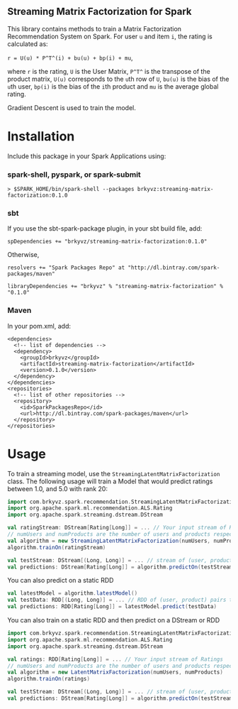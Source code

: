 Streaming Matrix Factorization for Spark
----------------------------------------

This library contains methods to train a Matrix Factorization Recommendation System on Spark.
For user `u` and item `i`, the rating is calculated as:

`r = U(u) * P^T^(i) + bu(u) + bp(i) + mu`,

where `r` is the rating, `U` is the User Matrix, `P^T^` is the transpose of the product matrix,
`U(u)` corresponds to the `u`th row of `U`, `bu(u)` is the bias of the `u`th user, `bp(i)` is the
bias of the `i`th product and `mu` is the average global rating.

Gradient Descent is used to train the model.

Installation
============

Include this package in your Spark Applications using:

### spark-shell, pyspark, or spark-submit

```
> $SPARK_HOME/bin/spark-shell --packages brkyvz:streaming-matrix-factorization:0.1.0
```

### sbt

If you use the sbt-spark-package plugin, in your sbt build file, add:

```
spDependencies += "brkyvz/streaming-matrix-factorization:0.1.0"
```

Otherwise,

```
resolvers += "Spark Packages Repo" at "http://dl.bintray.com/spark-packages/maven"
		  
libraryDependencies += "brkyvz" % "streaming-matrix-factorization" % "0.1.0"
```

### Maven

In your pom.xml, add:

```
<dependencies>
  <!-- list of dependencies -->
  <dependency>
    <groupId>brkyvz</groupId>
    <artifactId>streaming-matrix-factorization</artifactId>
    <version>0.1.0</version>
  </dependency>
</dependencies>
<repositories>
  <!-- list of other repositories -->
  <repository>
    <id>SparkPackagesRepo</id>
    <url>http://dl.bintray.com/spark-packages/maven</url>
  </repository>
</repositories>
```

Usage
=====

To train a streaming model, use the `StreamingLatentMatrixFactorization` class.
The following usage will train a Model that would predict ratings between 1.0, and 5.0 with rank 20:

```scala
import com.brkyvz.spark.recommendation.StreamingLatentMatrixFactorization
import org.apache.spark.ml.recommendation.ALS.Rating
import org.apache.spark.streaming.dstream.DStream

val ratingStream: DStream[Rating[Long]] = ... // Your input stream of Ratings
// numUsers and numProducts are the number of users and products respectively
val algorithm = new StreamingLatentMatrixFactorization(numUsers, numProducts)
algorithm.trainOn(ratingStream)

val testStream: DStream[(Long, Long)] = ... // stream of (user, product) pairs to predict on
val predictions: DStream[Rating[Long]] = algorithm.predictOn(testStream)
```

You can also predict on a static RDD

```scala
val latestModel = algorithm.latestModel()
val testData: RDD[(Long, Long)] = ... // RDD of (user, product) pairs to predict on
val predictions: RDD[Rating[Long]] = latestModel.predict(testData)
```

You can also train on a static RDD and then predict on a DStream or RDD

```scala
import com.brkyvz.spark.recommendation.StreamingLatentMatrixFactorization
import org.apache.spark.ml.recommendation.ALS.Rating
import org.apache.spark.streaming.dstream.DStream

val ratings: RDD[Rating[Long]] = ... // Your input stream of Ratings
// numUsers and numProducts are the number of users and products respectively
val algorithm = new LatentMatrixFactorization(numUsers, numProducts)
algorithm.trainOn(ratings)

val testStream: DStream[(Long, Long)] = ... // stream of (user, product) pairs to predict on
val predictions: DStream[Rating[Long]] = algorithm.predictOn(testStream)
```

